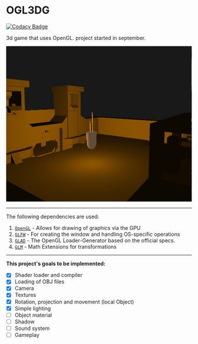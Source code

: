 # OGL3DG

[![Codacy Badge](https://api.codacy.com/project/badge/Grade/b58f6c8d3cd744bb9de3e4706068996f)](https://app.codacy.com/gh/Dark-Shield-Team/OGL3DG?utm_source=github.com&utm_medium=referral&utm_content=Dark-Shield-Team/OGL3DG&utm_campaign=Badge_Grade)

3d game that uses OpenGL. project started in september.

![example](doc/test.04.01.png)

---

The following dependencies are used:

1.  [`OpenGL`](https://www.opengl.org) - Allows for drawing of graphics via the GPU
2.  [`GLFW`](https://github.com/glfw/glfw) - For creating the window and handling OS-specific operations
3.  [`GLAD`](https://github.com/Dav1dde/glad) - The OpenGL Loader-Generator based on the official specs.
4.  [`GLM`](https://github.com/Groovounet/glm) - Math Extensions for transformations

---

__This project's goals to be implemented:__

-   [x] Shader loader and compiler
-   [x] Loading of OBJ files
-   [x] Camera
-   [x] Textures
-   [x] Rotation, projection and movement (local Object)
-   [x] Simple lighting
-   [ ] Object material
-   [ ] Shadow
-   [ ] Sound system
-   [ ] Gameplay

